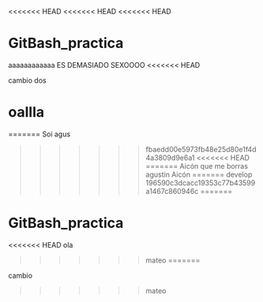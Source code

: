 <<<<<<< HEAD
<<<<<<< HEAD
<<<<<<< HEAD
# GitBash_practica

aaaaaaaaaaaa ES DEMASIADO SEXOOOO
<<<<<<< HEAD

cambio dos

oallla
=======
=======
Soi agus
>>>>>>> fbaedd00e5973fb48e25d80e1f4d4a3809d9e6a1
<<<<<<< HEAD
=======
Aicón que me borras agustin
>>>>>>> Aicón
=======
>>>>>>> develop
>>>>>>> 196590c3dcacc19353c77b43599a1467c860946c
=======

# GitBash_practica
<<<<<<< HEAD
ola
>>>>>>> mateo
=======


cambio
>>>>>>> mateo
